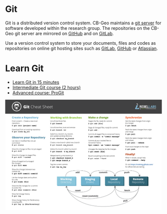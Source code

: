 # Git
Git is a distributed version control system. CB-Geo maintains a [git server](https://git.cb-geo.com) for software developed within the research group. The repositories on the CB-Geo git server are mirrored on [GitHub](https://github.com/cb-geo) and on [GitLab](https://gitlab.com/groups/cbgeo).

Use a version control system to store your documents, files and codes as repositories on online git hosting sites such as [GitLab](https://gitlab.com/), [GitHub](https://education.github.com/) or  [Atlassian](https://www.atlassian.com/software/views/bitbucket-academic-license.jsp).

# Learn Git

* [Learn Git in 15 minutes](https://try.github.io/levels/1/challenges/1) 
* [Intermediate Git course (2 hours)](https://www.codecademy.com/learn/learn-git)
* [Advanced course: ProGit](https://git-scm.com/book)


![Git cheat sheet](git-cheat-sheet.png)
